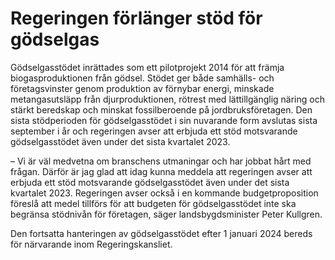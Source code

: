 # Regeringen förlänger stöd för gödselgas

Gödselgasstödet inrättades som ett pilotprojekt 2014 för att främja biogasproduktionen från gödsel. Stödet ger både samhälls- och företagsvinster genom produktion av förnybar energi, minskade metangasutsläpp från djurproduktionen, rötrest med lättillgänglig näring och stärkt beredskap och minskat fossilberoende på jordbruksföretagen. Den sista stödperioden för gödselgasstödet i sin nuvarande form avslutas sista september i år och regeringen avser att erbjuda ett stöd motsvarande gödselgasstödet även under det sista kvartalet 2023.

– Vi är väl medvetna om branschens utmaningar och har jobbat hårt med frågan. Därför är jag glad att idag kunna meddela att regeringen avser att erbjuda ett stöd motsvarande gödselgasstödet även under det sista kvartalet 2023. Regeringen avser också i en kommande budgetproposition föreslå att medel tillförs för att budgeten för gödselgasstödet inte ska begränsa stödnivån för företagen, säger landsbygdsminister Peter Kullgren.

Den fortsatta hanteringen av gödselgasstödet efter 1 januari 2024 bereds för närvarande inom Regeringskansliet.
